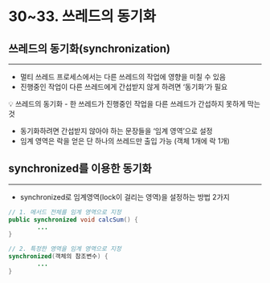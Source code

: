 # 30~33. 쓰레드의 동기화

## 쓰레드의 동기화(synchronization)

---

- 멀티 쓰레드 프로세스에서는 다른 쓰레드의 작업에 영향을 미칠 수 있음
- 진행중인 작업이 다른 쓰레드에게 간섭받지 않게 하려면 ‘동기화’가 필요

<aside>
💡 쓰레드의 동기화 - 한 쓰레드가 진행중인 작업을 다른 쓰레드가 간섭하지 못하게 막는 것

</aside>

- 동기화하려면 간섭받지 않아야 하는 문장들을 ‘임계 영역’으로 설정
- 임계 영역은 락을 얻은 단 하나의 쓰레드만 출입 가능 (객체 1개에 락 1개)

## synchronized를 이용한 동기화

---

- synchronized로 임계영역(lock이 걸리는 영역)을 설정하는 방법 2가지

```java
// 1. 메서드 전체를 임계 영역으로 지정
public synchronized void calcSum() {
		...
}

// 2. 특정한 영역을 임계 영역으로 지정
synchronized(객체의 참조변수) {
		...
}
```